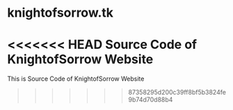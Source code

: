 # knightofsorrow.tk
<<<<<<< HEAD
Source Code of KnightofSorrow Website
=======
This is Source Code of KnightofSorrow Website
>>>>>>> 87358295d200c39ff8bf5b3824fe9b74d70d88b4
